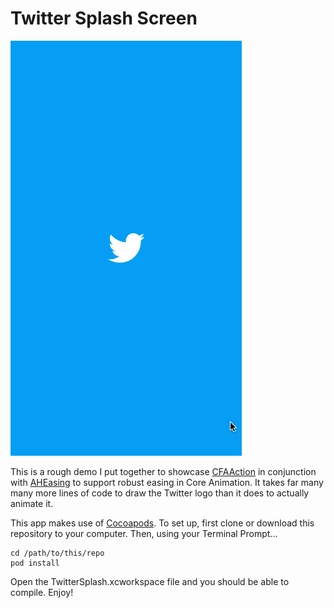 Twitter Splash Screen
========================

![Twitter Splash Screen](demo.gif "Twitter Splash Screen")


This is a rough demo I put together to showcase [CFAAction](https://github.com/CodaFi/CFAAction) in conjunction with [AHEasing](https://github.com/warrenm/AHEasing) to support robust easing in Core Animation. It takes far many many more lines of code to draw the Twitter logo than it does to actually animate it.

This app makes use of [Cocoapods](https://cocoapods.org). To set up, first clone or download this repository to your computer. Then, using your Terminal Prompt...

```
cd /path/to/this/repo
pod install
```

Open the TwitterSplash.xcworkspace file and you should be able to compile. Enjoy!